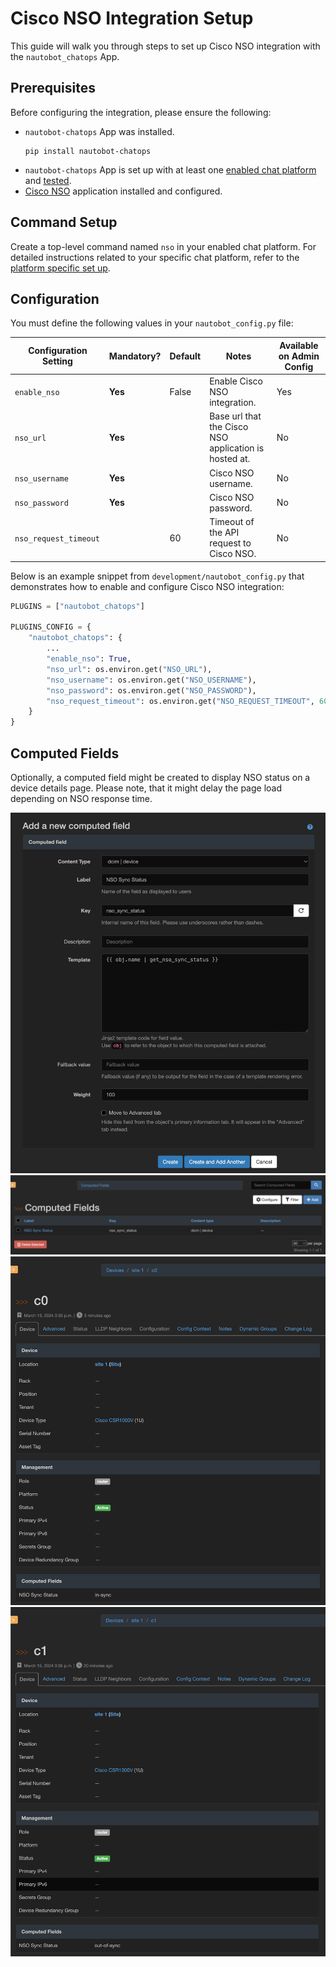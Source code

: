 # Cisco NSO Integration Setup

This guide will walk you through steps to set up Cisco NSO integration with the `nautobot_chatops` App.

## Prerequisites

Before configuring the integration, please ensure the following:

- `nautobot-chatops` App was installed.
    ```shell
    pip install nautobot-chatops
    ```
- `nautobot-chatops` App is set up with at least one [enabled chat platform](../install.md#chat-platforms-configuration) and [tested](./../install.md#test-your-chatbot).
- [Cisco NSO](https://developer.cisco.com/docs/nso-guides-6.2/#!installation/installation) application installed and configured.

## Command Setup

Create a top-level command named `nso` in your enabled chat platform. For detailed instructions related to your specific chat platform, refer to the [platform specific set up](../install.md#chat-platforms-configuration).

## Configuration

You must define the following values in your `nautobot_config.py` file:

| Configuration Setting | Mandatory? | Default | Notes | Available on Admin Config |
| --------------------- | ---------- | ------- | ----- | ------------------------- |
| `enable_nso` | **Yes** | False | Enable Cisco NSO integration. | Yes |
| `nso_url` | **Yes** | | Base url that the Cisco NSO application is hosted at. | No |
| `nso_username` | **Yes** | | Cisco NSO username. | No |
| `nso_password` | **Yes** | | Cisco NSO password. | No |
| `nso_request_timeout` | | 60 | Timeout of the API request to Cisco NSO. | No |

Below is an example snippet from `development/nautobot_config.py` that demonstrates how to enable and configure Cisco NSO integration:

```python
PLUGINS = ["nautobot_chatops"]

PLUGINS_CONFIG = {
    "nautobot_chatops": {
        ...
        "enable_nso": True,
        "nso_url": os.environ.get("NSO_URL"),
        "nso_username": os.environ.get("NSO_USERNAME"),
        "nso_password": os.environ.get("NSO_PASSWORD"),
        "nso_request_timeout": os.environ.get("NSO_REQUEST_TIMEOUT", 60),
    }
}
```

## Computed Fields

Optionally, a computed field might be created to display NSO status on a device details page. Please note, that it might delay the page load depending on NSO response time.

![Add a new computed field](../../images/nso-07.png)
![Computed fields list](../../images/nso-08.png)
![Device details 1](../../images/nso-09.png)
![Device details 2](../../images/nso-10.png)